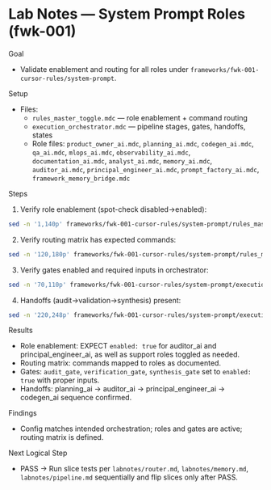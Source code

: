 # Lab Notes — System Prompt Roles (fwk-001)

Goal
- Validate enablement and routing for all roles under `frameworks/fwk-001-cursor-rules/system-prompt`.

Setup
- Files:
  - `rules_master_toggle.mdc` — role enablement + command routing
  - `execution_orchestrator.mdc` — pipeline stages, gates, handoffs, states
  - Role files: `product_owner_ai.mdc`, `planning_ai.mdc`, `codegen_ai.mdc`, `qa_ai.mdc`, `mlops_ai.mdc`, `observability_ai.mdc`, `documentation_ai.mdc`, `analyst_ai.mdc`, `memory_ai.mdc`, `auditor_ai.mdc`, `principal_engineer_ai.mdc`, `prompt_factory_ai.mdc`, `framework_memory_bridge.mdc`

Steps
1) Verify role enablement (spot-check disabled→enabled):
```bash
sed -n '1,140p' frameworks/fwk-001-cursor-rules/system-prompt/rules_master_toggle.mdc | cat
```
2) Verify routing matrix has expected commands:
```bash
sed -n '120,180p' frameworks/fwk-001-cursor-rules/system-prompt/rules_master_toggle.mdc | cat
```
3) Verify gates enabled and required inputs in orchestrator:
```bash
sed -n '70,110p' frameworks/fwk-001-cursor-rules/system-prompt/execution_orchestrator.mdc | cat
```
4) Handoffs (audit→validation→synthesis) present:
```bash
sed -n '220,248p' frameworks/fwk-001-cursor-rules/system-prompt/execution_orchestrator.mdc | cat
```

Results
- Role enablement: EXPECT `enabled: true` for auditor_ai and principal_engineer_ai, as well as support roles toggled as needed.
- Routing matrix: commands mapped to roles as documented.
- Gates: `audit_gate`, `verification_gate`, `synthesis_gate` set to `enabled: true` with proper inputs.
- Handoffs: planning_ai → auditor_ai → principal_engineer_ai → codegen_ai sequence confirmed.

Findings
- Config matches intended orchestration; roles and gates are active; routing matrix is defined.

Next Logical Step
- PASS → Run slice tests per `labnotes/router.md`, `labnotes/memory.md`, `labnotes/pipeline.md` sequentially and flip slices only after PASS.
